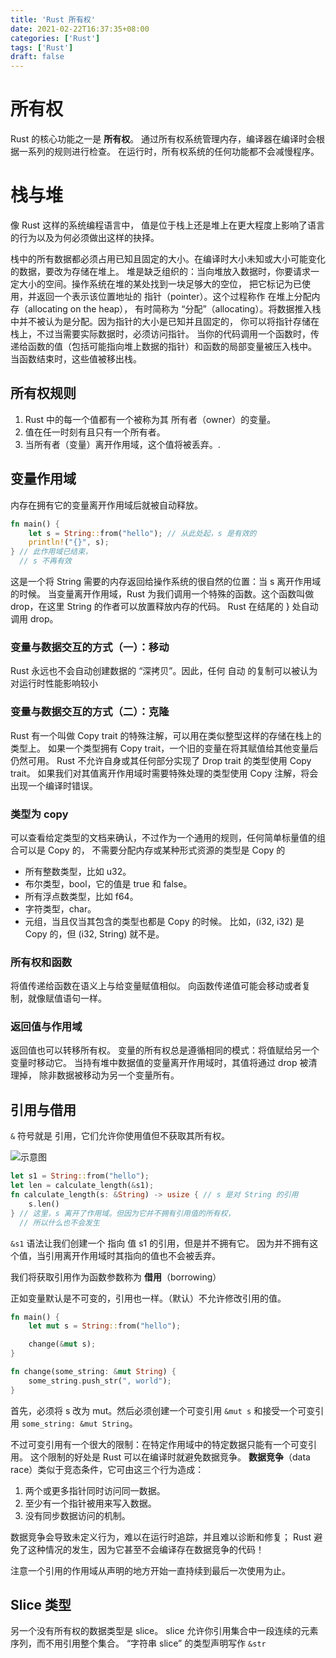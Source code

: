 ```yaml
---
title: 'Rust 所有权'
date: 2021-02-22T16:37:35+08:00
categories: ['Rust']
tags: ['Rust']
draft: false
---
```


# 所有权

Rust 的核心功能之一是 **所有权**。
通过所有权系统管理内存，编译器在编译时会根据一系列的规则进行检查。
在运行时，所有权系统的任何功能都不会减慢程序。

# 栈与堆

像 Rust 这样的系统编程语言中，
值是位于栈上还是堆上在更大程度上影响了语言的行为以及为何必须做出这样的抉择。

栈中的所有数据都必须占用已知且固定的大小。在编译时大小未知或大小可能变化的数据，要改为存储在堆上。
堆是缺乏组织的：当向堆放入数据时，你要请求一定大小的空间。操作系统在堆的某处找到一块足够大的空位，
把它标记为已使用，并返回一个表示该位置地址的 指针（pointer）。这个过程称作 在堆上分配内存（allocating on the heap），
有时简称为 “分配”（allocating）。将数据推入栈中并不被认为是分配。因为指针的大小是已知并且固定的，
你可以将指针存储在栈上，不过当需要实际数据时，必须访问指针。
当你的代码调用一个函数时，传递给函数的值（包括可能指向堆上数据的指针）和函数的局部变量被压入栈中。
当函数结束时，这些值被移出栈。

## 所有权规则

1. Rust 中的每一个值都有一个被称为其 所有者（owner）的变量。
2. 值在任一时刻有且只有一个所有者。
3. 当所有者（变量）离开作用域，这个值将被丢弃。.

## 变量作用域

内存在拥有它的变量离开作用域后就被自动释放。

```rust
fn main() {
    let s = String::from("hello"); // 从此处起，s 是有效的
    println!("{}", s);
} // 此作用域已结束，
  // s 不再有效

```

这是一个将 String 需要的内存返回给操作系统的很自然的位置：当 s 离开作用域的时候。
当变量离开作用域，Rust 为我们调用一个特殊的函数。这个函数叫做 drop，在这里 String 的作者可以放置释放内存的代码。
Rust 在结尾的 } 处自动调用 drop。

### 变量与数据交互的方式（一）：移动

Rust 永远也不会自动创建数据的 “深拷贝”。因此，任何 自动 的复制可以被认为对运行时性能影响较小

### 变量与数据交互的方式（二）：克隆

Rust 有一个叫做 Copy trait 的特殊注解，可以用在类似整型这样的存储在栈上的类型上。
如果一个类型拥有 Copy trait，一个旧的变量在将其赋值给其他变量后仍然可用。
Rust 不允许自身或其任何部分实现了 Drop trait 的类型使用 Copy trait。
如果我们对其值离开作用域时需要特殊处理的类型使用 Copy 注解，将会出现一个编译时错误。

### 类型为 copy

可以查看给定类型的文档来确认，不过作为一个通用的规则，任何简单标量值的组合可以是 Copy 的，
不需要分配内存或某种形式资源的类型是 Copy 的

- 所有整数类型，比如 u32。
- 布尔类型，bool，它的值是 true 和 false。
- 所有浮点数类型，比如 f64。
- 字符类型，char。
- 元组，当且仅当其包含的类型也都是 Copy 的时候。
  比如，(i32, i32) 是 Copy 的，但 (i32, String) 就不是。

### 所有权和函数

将值传递给函数在语义上与给变量赋值相似。
向函数传递值可能会移动或者复制，就像赋值语句一样。

### 返回值与作用域

返回值也可以转移所有权。
变量的所有权总是遵循相同的模式：将值赋给另一个变量时移动它。
当持有堆中数据值的变量离开作用域时，其值将通过 drop 被清理掉，
除非数据被移动为另一个变量所有。

## 引用与借用

`&` 符号就是 引用，它们允许你使用值但不获取其所有权。

![示意图](/rust/引用.svg)

```rust
let s1 = String::from("hello");
let len = calculate_length(&s1);
fn calculate_length(s: &String) -> usize { // s 是对 String 的引用
    s.len()
} // 这里，s 离开了作用域。但因为它并不拥有引用值的所有权，
  // 所以什么也不会发生
```

`&s1` 语法让我们创建一个 指向 值 s1 的引用，但是并不拥有它。
因为并不拥有这个值，当引用离开作用域时其指向的值也不会被丢弃。

我们将获取引用作为函数参数称为 **借用**（borrowing）

正如变量默认是不可变的，引用也一样。（默认）不允许修改引用的值。

```rust
fn main() {
    let mut s = String::from("hello");

    change(&mut s);
}

fn change(some_string: &mut String) {
    some_string.push_str(", world");
}
```

首先，必须将 s 改为 mut。然后必须创建一个可变引用 `&mut s`
和接受一个可变引用 `some_string: &mut String`。

不过可变引用有一个很大的限制：在特定作用域中的特定数据只能有一个可变引用。
这个限制的好处是 Rust 可以在编译时就避免数据竞争。
**数据竞争**（data race）类似于竞态条件，它可由这三个行为造成：

1. 两个或更多指针同时访问同一数据。
2. 至少有一个指针被用来写入数据。
3. 没有同步数据访问的机制。

数据竞争会导致未定义行为，难以在运行时追踪，并且难以诊断和修复；
Rust 避免了这种情况的发生，因为它甚至不会编译存在数据竞争的代码！

注意一个引用的作用域从声明的地方开始一直持续到最后一次使用为止。

## Slice 类型

另一个没有所有权的数据类型是 slice。
slice 允许你引用集合中一段连续的元素序列，而不用引用整个集合。
“字符串 slice” 的类型声明写作 `&str`
